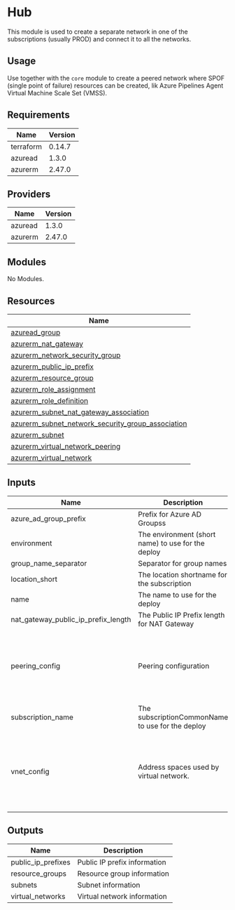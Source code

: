 # Hub

This module is used to create a separate network in one of the subscriptions (usually PROD) and connect it to all the networks.

## Usage

Use together with the `core` module to create a peered network where SPOF (single point of failure) resources can be created, lik Azure Pipelines Agent Virtual Machine Scale Set (VMSS).

## Requirements

| Name | Version |
|------|---------|
| terraform | 0.14.7 |
| azuread | 1.3.0 |
| azurerm | 2.47.0 |

## Providers

| Name | Version |
|------|---------|
| azuread | 1.3.0 |
| azurerm | 2.47.0 |

## Modules

No Modules.

## Resources

| Name |
|------|
| [azuread_group](https://registry.terraform.io/providers/hashicorp/azuread/1.3.0/docs/data-sources/group) |
| [azurerm_nat_gateway](https://registry.terraform.io/providers/hashicorp/azurerm/2.47.0/docs/resources/nat_gateway) |
| [azurerm_network_security_group](https://registry.terraform.io/providers/hashicorp/azurerm/2.47.0/docs/resources/network_security_group) |
| [azurerm_public_ip_prefix](https://registry.terraform.io/providers/hashicorp/azurerm/2.47.0/docs/resources/public_ip_prefix) |
| [azurerm_resource_group](https://registry.terraform.io/providers/hashicorp/azurerm/2.47.0/docs/data-sources/resource_group) |
| [azurerm_role_assignment](https://registry.terraform.io/providers/hashicorp/azurerm/2.47.0/docs/resources/role_assignment) |
| [azurerm_role_definition](https://registry.terraform.io/providers/hashicorp/azurerm/2.47.0/docs/resources/role_definition) |
| [azurerm_subnet_nat_gateway_association](https://registry.terraform.io/providers/hashicorp/azurerm/2.47.0/docs/resources/subnet_nat_gateway_association) |
| [azurerm_subnet_network_security_group_association](https://registry.terraform.io/providers/hashicorp/azurerm/2.47.0/docs/resources/subnet_network_security_group_association) |
| [azurerm_subnet](https://registry.terraform.io/providers/hashicorp/azurerm/2.47.0/docs/resources/subnet) |
| [azurerm_virtual_network_peering](https://registry.terraform.io/providers/hashicorp/azurerm/2.47.0/docs/resources/virtual_network_peering) |
| [azurerm_virtual_network](https://registry.terraform.io/providers/hashicorp/azurerm/2.47.0/docs/resources/virtual_network) |

## Inputs

| Name | Description | Type | Default | Required |
|------|-------------|------|---------|:--------:|
| azure\_ad\_group\_prefix | Prefix for Azure AD Groupss | `string` | `"az"` | no |
| environment | The environment (short name) to use for the deploy | `string` | n/a | yes |
| group\_name\_separator | Separator for group names | `string` | `"-"` | no |
| location\_short | The location shortname for the subscription | `string` | n/a | yes |
| name | The name to use for the deploy | `string` | n/a | yes |
| nat\_gateway\_public\_ip\_prefix\_length | The Public IP Prefix length for NAT Gateway | `number` | `31` | no |
| peering\_config | Peering configuration | <pre>list(object({<br>    name                         = string<br>    remote_virtual_network_id    = string<br>    allow_forwarded_traffic      = bool<br>    use_remote_gateways          = bool<br>    allow_virtual_network_access = bool<br>  }))</pre> | `[]` | no |
| subscription\_name | The subscriptionCommonName to use for the deploy | `string` | n/a | yes |
| vnet\_config | Address spaces used by virtual network. | <pre>object({<br>    address_space = list(string)<br>    subnets = list(object({<br>      name              = string<br>      cidr              = string<br>      service_endpoints = list(string)<br>    }))<br>  })</pre> | n/a | yes |

## Outputs

| Name | Description |
|------|-------------|
| public\_ip\_prefixes | Public IP prefix information |
| resource\_groups | Resource group information |
| subnets | Subnet information |
| virtual\_networks | Virtual network information |

